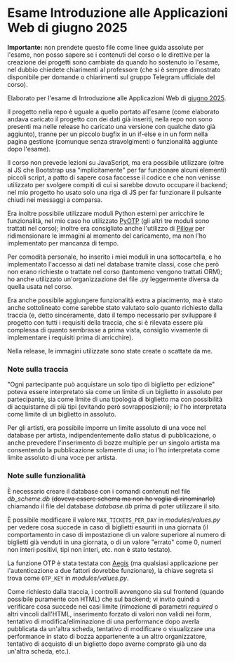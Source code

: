 # Esame Introduzione alle Applicazioni Web di giugno 2025

**Importante:** non prendete questo file come linee guida assolute per l'esame, non posso sapere se i contenuti del corso o le direttive per la creazione dei progetti sono cambiate da quando ho sostenuto io l'esame, nel dubbio chiedete chiarimenti al professore (che si è sempre dimostrato disponibile per domande o chiarimenti sul gruppo Telegram ufficiale del corso).

Elaborato per l'esame di Introduzione alle Applicazioni Web di [giugno 2025](https://docs.google.com/document/d/1P5qTU0oU2jlxHHxbXlDaB2t9CdrUOKS0w3HIMpGg9QY/edit?tab=t.0).

Il progetto nella repo è uguale a quello portato all'esame (come elaborato andava caricato il progetto con dei dati già inseriti, nella repo non sono presenti ma nelle release ho caricato una versione con qualche dato già aggiunto), tranne per un piccolo bugfix in un if-else e in un form nella pagina gestione (comunque senza stravolgimenti o funzionalità aggiunte dopo l'esame).

Il corso non prevede lezioni su JavaScript, ma era possibile utilizzare (oltre al JS che Bootstrap usa "implicitamente" per far funzionare alcuni elementi) piccoli script, a patto di sapere cosa faccesse il codice e che non venisse utilizzato per svolgere compiti di cui si sarebbe dovuto occupare il backend; nel mio progetto ho usato solo una riga di JS per far funzionare il pulsante chiudi nei messaggi a comparsa.

Era inoltre possibile utilizzare moduli Python esterni per arricchire le funzionalità, nel mio caso ho utilizzato [PyOTP](https://pypi.org/project/pyotp/) (gli altri tre moduli sono trattati nel corso); inoltre era consigliato anche l'utilizzo di [Pillow](https://pypi.org/project/pillow/) per ridimensionare le immagini al momento del caricamento, ma non l'ho implementato per mancanza di tempo.

Per comodità personale, ho inserito i miei moduli in una sottocartella, e ho implementato l'accesso ai dati nel database tramite classi, cose che però non erano richieste o trattate nel corso (tantomeno vengono trattati ORM); ho anche utilizzato un'organizzazione dei file .py leggermente diversa da quella usata nel corso.

Era anche possibile aggiungere funzionalità extra a piacimento, ma è stato anche sottolineato come sarebbe stato valutato solo quanto richiesto dalla traccia (e, detto sinceramente, dato il tempo necessario per sviluppare il progetto con tutti i requisiti della traccia, che si è rilevata essere più complessa di quanto sembrasse a prima vista, consiglio vivamente di implementare i requisiti prima di arricchire).

Nella release, le immagini utilizzate sono state create o scattate da me.

### Note sulla traccia
"Ogni partecipante può acquistare un solo tipo di biglietto per edizione" poteva essere interpretato sia come un limite di un biglietto in assoluto per partecipante, sia come limite di una tipologia di biglietto ma con possibilità di acquistarne di più tipi (evitando però sovrapposizioni); io l'ho interpretata come limite di un biglietto in assoluto.

Per gli artisti, era possibile imporre un limite assoluto di una voce nel database per artista, indipendentemente dallo status di pubblicazione, o anche prevedere l'inserimento di bozze multiple per un singolo artista ma consentendo la pubblicazione solamente di una; io l'ho interpretata come limite assoluto di una voce per artista.

### Note sulle funzionalità
È necessario creare il database con i comandi contenuti nel file *db_scheme.db* ~~(doveva essere schema ma non ho voglia di rinominarlo)~~ chiamando il file del database *database.db* prima di poter utilizzare il sito. 

È possibile modificare il valore `MAX_TICKETS_PER_DAY` in *modules/values.py* per vedere cosa succede in caso di biglietti esauriti in una giornata (il comportamento in caso di impostazione di un valore superiore al numero di biglietti già venduti in una giornata, o di un valore "errato"  come 0, numeri non interi positivi, tipi non interi, etc. non è stato testato).

La funzione OTP è stata testata con [Aegis](https://getaegis.app/) (ma qualsiasi applicazione per l'autenticazione a due fattori dovrebbe funzionare), la chiave segreta si trova come `OTP_KEY` in *modules/values.py*.

Come richiesto dalla traccia, i controlli avvengono sia sul frontend (quando possibile puramente con HTML) che sul backend; vi invito quindi a verificare cosa succede nei casi limite (rimozione di parametri *required* o altri vincoli dall'HTML, inserimento forzato di valori non validi nei form, tentativo di modifica/eliminazione di una performance dopo averla pubblicata da un'altra scheda, tentativo di modificare o visualizzare una performance in stato di bozza appartenente a un altro organizzatore, tentativo di acquisto di un biglietto dopo averne comprato già uno da un'altra scheda, etc.).
